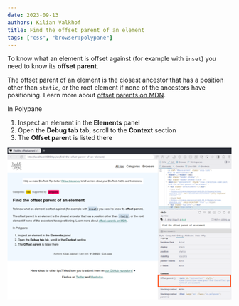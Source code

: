 ```yaml
---
date: 2023-09-13
authors: Kilian Valkhof
title: Find the offset parent of an element
tags: ["css", "browser:polypane"]
---
```


To know what an element is offset against (for example with `inset`) you need to know its **offset parent**. 

The offset parent of an element is the closest ancestor that has a position other than `static`, or the root element if none of the ancestors have positioning. Learn more about [offset parents on MDN](https://developer.mozilla.org/en-US/docs/Web/API/HTMLElement/offsetParent).

In Polypane

1. Inspect an element in the **Elements** panel
2. Open the **Debug tab** tab, scroll to the **Context** section
3. The **Offset parent** is listed there

  ![Polypane showing an inspected element with the Debug tab open. The Offset parent entry is highlighted.](../../assets/img/find-the-offset-parent-of-an-element.png)

